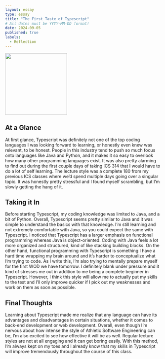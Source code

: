 ```yaml
---
layout: essay
type: essay
title: "The First Taste of Typescript"
# All dates must be YYYY-MM-DD format!
date: 2024-09-05
published: true
labels:
  - Reflection
---
```


<img width="200px" class="rounded float-start pe-4" src="..img/istockphoto-840905284-612x612.jpg">

## At a Glance

At first glance, Typescript was definitely not one of the top coding languages I was looking forward to learning, or honestly even knew was relevant, to be honest. People in this industry tend to push so much focus onto languages like Java and Python, and it makes it so easy to overlook how many other programming languages exist. It was also pretty alarming to find out during the first couple days of taking ICS 314 that I would have to do a lot of self learning. The lecture style was a complete 180 from my previous ICS classes where we’d spend multiple days going over a singular topic. It was honestly pretty stressful and I found myself scrambling, but I’m slowly getting the hang of it.

## Taking it In

Before starting Typescript, my coding knowledge was limited to Java, and a bit of Python. Overall, Typescript seems pretty similar to Java and it was simple to understand the basics with that knowledge. I’m still learning and not extremely comfortable with Java, so you could expect the same with Typescript. I noticed that Typescript has a larger emphasis on functional programming whereas Java is object-oriented. Coding with Java feels a lot more organized and structured, kind of like stacking building blocks. On the other hand, functional programming with Typescript is something I have a hard time wrapping my brain around and it’s harder to conceptualize what I’m trying to code.
As I write this, I’m also trying to mentally prepare myself for the first WOD we have tomorrow. I definitely blank under pressure and it kind of stresses me out in addition to me being a complete beginner in Typescript. However, I think this style will allow me to actually put my skills to the test and I’ll only improve quicker if I pick out my weaknesses and work on them as soon as possible.

## Final Thoughts

Learning about Typescript made me realize that any language can have its advantages and disadvantages in certain situations, whether it comes to back-end development or web development. Overall, even though I’m nervous about how intense the style of Athletic Software Engineering can be, I’m also excited to see how effective it will be as well. Regular lecture styles are not at all engaging and it can get boring easily. With this method, I’m always kept on my toes and I already know that my skills in Typescript will improve tremendously throughout the course of this class.

